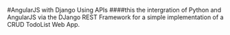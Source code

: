 #AngularJS with Django Using APIs
####this the intergration of Python and AngularJS via the DJango REST Framework for a simple implementation of a CRUD TodoList Web App.

